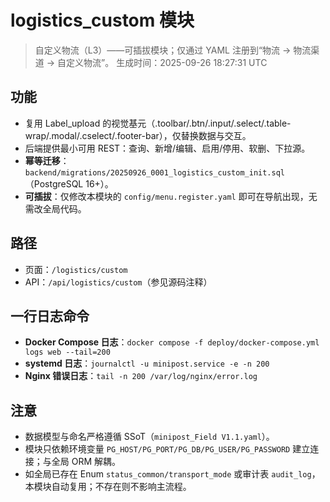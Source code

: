# logistics_custom 模块

> 自定义物流（L3）——可插拔模块；仅通过 YAML 注册到“物流 → 物流渠道 → 自定义物流”。
> 生成时间：2025-09-26 18:27:31 UTC

## 功能
- 复用 Label_upload 的视觉基元（.toolbar/.btn/.input/.select/.table-wrap/.modal/.cselect/.footer-bar），仅替换数据与交互。
- 后端提供最小可用 REST：查询、新增/编辑、启用/停用、软删、下拉源。
- **幂等迁移**：`backend/migrations/20250926_0001_logistics_custom_init.sql`（PostgreSQL 16+）。
- **可插拔**：仅修改本模块的 `config/menu.register.yaml` 即可在导航出现，无需改全局代码。

## 路径
- 页面：`/logistics/custom`
- API：`/api/logistics/custom`（参见源码注释）

## 一行日志命令
- **Docker Compose 日志**：`docker compose -f deploy/docker-compose.yml logs web --tail=200`
- **systemd 日志**：`journalctl -u minipost.service -e -n 200`
- **Nginx 错误日志**：`tail -n 200 /var/log/nginx/error.log`

## 注意
- 数据模型与命名严格遵循 SSoT（`minipost_Field V1.1.yaml`）。
- 模块只依赖环境变量 `PG_HOST/PG_PORT/PG_DB/PG_USER/PG_PASSWORD` 建立连接；与全局 ORM 解耦。
- 如全局已存在 Enum `status_common/transport_mode` 或审计表 `audit_log`，本模块自动复用；不存在则不影响主流程。
